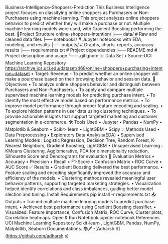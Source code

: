  Business-Intelligence-Shoppers-Prediction
This Business Intelligence project focuses on classifying online shoppers as Purchasers or Non-Purchasers using machine learning.  This project analyzes online shoppers behavior to predict whether they will make a purchase or not. Multiple machine learning models were used, with Gradient Boosting performing the best. 
📂Project Structure
online-shoppers-intention/ ├── data/ # Raw and cleaned data files ├── notebooks/ # Jupyter notebooks with EDA, modeling, and results ├── outputs/ # Graphs, charts, reports, accuracy results ├── requirements.txt # Project dependencies ├── README.md # Project description and usage └── .gitignore
📊 Data Set
• Source:UCI Machine Learning Repository 
https://archive.ics.uci.edu/dataset/468/online+shoppers+purchasing+intention+dataset
• Target: Revenue - To predict whether an online shopper will make a pourchase based on their browsing behavior and session data. 
📌 Objectives 
• To analyze online shoppers behavior and distinguish between Purchasers and Non-Purchasers.
• To apply and compare multiple supervised machine learning models for predicting purchase intent.
• To identify the most effective model based on performance metrics.
• To improve model performance through proper feature encoding and scaling.
• To explore hidden patterns in user data using clustering techniques.
• To provide actionable insights that support targeted marketing and customer segmentation in e-commerce. 
🛠 Tools Used 
• Jupyter
• Pandas
• NumPy
• Matplotlib & Seaborn
• Scikit- learn
• LightGBM 
• Scipy
💡 Methods Used 
• Data Preprocessing 
• Exploratory Data Analysis(EDA)
• Supervised Learning Models : Logistic Regression, Decision Tree, Random Forest, K-Nearest Neighbors, Gradient Boosting, LightGBM 
• Unsupervised Learning : KMeans Clustering, Agglomerative, PCA for dimensionality reduction, Silhouette Score and Dendrograms for evaluation 
📏 Evaluation Metrics 
• Accuracy 
• Precision
• Recall
• F1-Score
• Confusion Matrix
• ROC Curve 
• AUC Score
✅ Results 
• Gradient Boosting delivered the best performance.
• Feature scaling and encoding significantly improved the accuracy and efficiency of the models.
• Clustering methods revealed meaningful user behavior patterns, supporting targeted marketing strategies.
• Visualization helped identify correlations and class imbalances, guiding better model slection and tuning.
Install Requirements 
pip install -r requirements.txt
📤 Outputs 
• Trained multiple machine learning models to predict purchase intent.
• Achieved best performance using Gradient Boosting classifier.
• Visualized: Feature importance, Confusion Matrix, ROC Curve, Cluster plots, Correlation heatmaps. 
Open & Run Notebbok 
jupyter notebook
References 
UCI Machine Learning Repository 
Scikit-learn , LightGBM, Pandas, NumPy, Matplotlib, Seaborn Documentations. 
📚🖊 -[Adharsh S](https://github.com/adharsh s) 
